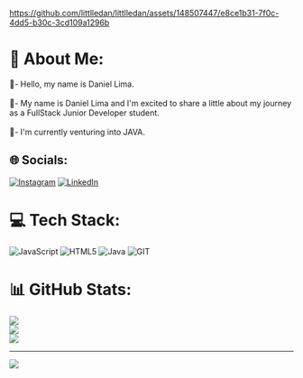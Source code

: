 https://github.com/littlledan/littlledan/assets/148507447/e8ce1b31-7f0c-4dd5-b30c-3cd109a1296b
# 💫 About Me:
👾- Hello, my name is Daniel Lima.<br><br>👾- My name is Daniel Lima and I'm excited to share a little about my journey as a FullStack Junior Developer student.<br><br>👾- I'm currently venturing into JAVA.


## 🌐 Socials:
[![Instagram](https://img.shields.io/badge/Instagram-%23E4405F.svg?logo=Instagram&logoColor=white)](https://instagram.com/https://instagram.com/littlle_dan?igshid=OGQ5ZDc2ODk2ZA==) [![LinkedIn](https://img.shields.io/badge/LinkedIn-%230077B5.svg?logo=linkedin&logoColor=white)](https://linkedin.com/in/https://www.linkedin.com/in/daniel-lima-010730297?utm_source=share&utm_campaign=share_via&utm_content=profile&utm_medium=android_app) 

# 💻 Tech Stack:
![JavaScript](https://img.shields.io/badge/javascript-%23323330.svg?style=plastic&logo=javascript&logoColor=%23F7DF1E) ![HTML5](https://img.shields.io/badge/html5-%23E34F26.svg?style=plastic&logo=html5&logoColor=white) ![Java](https://img.shields.io/badge/java-%23ED8B00.svg?style=plastic&logo=openjdk&logoColor=white) ![GIT](https://img.shields.io/badge/Git-fc6d26?style=plastic&logo=git&logoColor=white)
# 📊 GitHub Stats:
![](https://github-readme-stats.vercel.app/api?username=littlledan&theme=tokyonight&hide_border=false&include_all_commits=false&count_private=true)<br/>
![](https://github-readme-streak-stats.herokuapp.com/?user=littlledan&theme=tokyonight&hide_border=false)<br/>
![](https://github-readme-stats.vercel.app/api/top-langs/?username=littlledan&theme=tokyonight&hide_border=false&include_all_commits=false&count_private=true&layout=compact)

---
[![](https://visitcount.itsvg.in/api?id=littlledan&icon=0&color=0)](https://visitcount.itsvg.in)

<!-- Proudly created with GPRM ( https://gprm.itsvg.in ) -->
